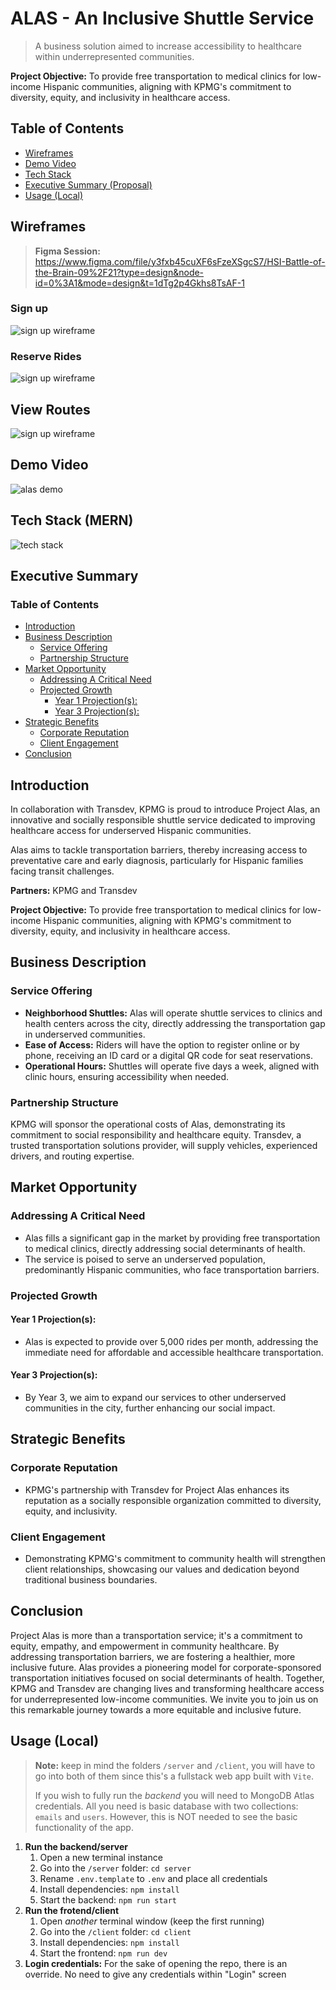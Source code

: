 # ALAS - An Inclusive Shuttle Service <!-- omit in toc -->

> A business solution aimed to increase accessibility to healthcare within underrepresented communities.

**Project Objective:** To provide free transportation to medical clinics for low-income Hispanic communities, aligning with KPMG's commitment to diversity, equity, and inclusivity in healthcare access.

## Table of Contents

- [Wireframes](#wireframes)
- [Demo Video](#demo-video)
- [Tech Stack](#tech-stack-mern)
- [Executive Summary (Proposal)](#executive-summary)
- [Usage (Local)](#usage-local)

## Wireframes

> **Figma Session:** <https://www.figma.com/file/y3fxb45cuXF6sFzeXSgcS7/HSI-Battle-of-the-Brain-09%2F21?type=design&node-id=0%3A1&mode=design&t=1dTg2p4Gkhs8TsAF-1>

### Sign up

![sign up wireframe](./wireframe_1.png)

### Reserve Rides

![sign up wireframe](./wireframe_2.png)

## View Routes

![sign up wireframe](./wireframe_3.png)

## Demo Video

![alas demo](video_demo_open_with_chrome.gif)

## Tech Stack (MERN)

![tech stack](techstack.png)

## Executive Summary

### Table of Contents <!-- omit in toc -->

- [Introduction](#introduction)
- [Business Description](#business-description)
  - [Service Offering](#service-offering)
  - [Partnership Structure](#partnership-structure)
- [Market Opportunity](#market-opportunity)
  - [Addressing A Critical Need](#addressing-a-critical-need)
  - [Projected Growth](#projected-growth)
    - [Year 1 Projection(s):](#year-1-projections)
    - [Year 3 Projection(s):](#year-3-projections)
- [Strategic Benefits](#strategic-benefits)
  - [Corporate Reputation](#corporate-reputation)
  - [Client Engagement](#client-engagement)
- [Conclusion](#conclusion)

## Introduction

In collaboration with Transdev, KPMG is proud to introduce Project Alas, an innovative and socially responsible shuttle service dedicated to improving healthcare access for underserved Hispanic communities.

Alas aims to tackle transportation barriers, thereby increasing access to preventative care and early diagnosis, particularly for Hispanic families facing transit challenges.

**Partners:** KPMG and Transdev

**Project Objective:** To provide free transportation to medical clinics for low-income Hispanic communities, aligning with KPMG's commitment to diversity, equity, and inclusivity in healthcare access.

## Business Description

### Service Offering

- **Neighborhood Shuttles:** Alas will operate shuttle services to clinics and health centers across the city, directly addressing the transportation gap in underserved communities.
- **Ease of Access:** Riders will have the option to register online or by phone, receiving an ID card or a digital QR code for seat reservations.
- **Operational Hours:** Shuttles will operate five days a week, aligned with clinic hours, ensuring accessibility when needed.

### Partnership Structure

KPMG will sponsor the operational costs of Alas, demonstrating its commitment to social responsibility and healthcare equity. Transdev, a trusted transportation solutions provider, will supply vehicles, experienced drivers, and routing expertise.

## Market Opportunity

### Addressing A Critical Need

- Alas fills a significant gap in the market by providing free transportation to medical clinics, directly addressing social determinants of health.
- The service is poised to serve an underserved population, predominantly Hispanic communities, who face transportation barriers.

### Projected Growth

#### Year 1 Projection(s):

- Alas is expected to provide over 5,000 rides per month, addressing the immediate need for affordable and accessible healthcare transportation.

#### Year 3 Projection(s):

- By Year 3, we aim to expand our services to other underserved communities in the city, further enhancing our social impact.

## Strategic Benefits

### Corporate Reputation

- KPMG's partnership with Transdev for Project Alas enhances its reputation as a socially responsible organization committed to diversity, equity, and inclusivity.

### Client Engagement

- Demonstrating KPMG's commitment to community health will strengthen client relationships, showcasing our values and dedication beyond traditional business boundaries.

## Conclusion

Project Alas is more than a transportation service; it's a commitment to equity, empathy, and empowerment in community healthcare. By addressing transportation barriers, we are fostering a healthier, more inclusive future. Alas provides a pioneering model for corporate-sponsored transportation initiatives focused on social determinants of health. Together, KPMG and Transdev are changing lives and transforming healthcare access for underrepresented low-income communities. We invite you to join us on this remarkable journey towards a more equitable and inclusive future.

## Usage (Local)

> **Note:** keep in mind the folders `/server` and `/client`, you will have to go into both of them since this's a fullstack web app built with `Vite`.
>
> If you wish to fully run the _backend_ you will need to MongoDB Atlas credentials. All you need is basic database with two collections: `emails` and `users`. However, this is NOT needed to see the basic functionality of the app.

1. **Run the backend/server**
   1. Open a new terminal instance
   2. Go into the `/server` folder: `cd server`
   3. Rename `.env.template` to `.env` and place all credentials
   4. Install dependencies: `npm install`
   5. Start the backend: `npm run start`
2. **Run the frotend/client**
   1. Open _another_ terminal window (keep the first running)
   2. Go into the `/client` folder: `cd client`
   3. Install dependencies: `npm install`
   4. Start the frontend: `npm run dev`
3. **Login credentials:** For the sake of opening the repo, there is an override. No need to give any credentials within "Login" screen
